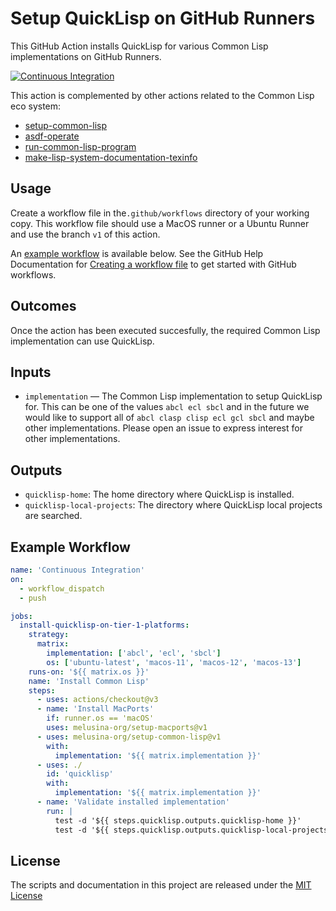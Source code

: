 # Setup QuickLisp on GitHub Runners

This GitHub Action installs QuickLisp for various Common Lisp
implementations on GitHub Runners.

[![Continuous Integration](https://github.com/melusina-org/setup-quicklisp/actions/workflows/continuous-integration.yaml/badge.svg)](https://github.com/melusina-org/setup-quicklisp/actions/workflows/continuous-integration.yaml)

This action is complemented by other actions related to the Common
Lisp eco system:

- [setup-common-lisp](https://github.com/melusina-org/setup-common-lisp)
- [asdf-operate](https://github.com/melusina-org/asdf-operate)
- [run-common-lisp-program](https://github.com/melusina-org/run-common-lisp-program)
- [make-lisp-system-documentation-texinfo](https://github.com/melusina-org/make-lisp-system-documentation-texinfo)


## Usage

Create a workflow file in the`.github/workflows` directory of your
working copy.  This workflow file should use a MacOS runner or a
Ubuntu Runner and use the branch `v1` of this action.


An [example workflow](#example-workflow) is available below. See the GitHub Help Documentation for
[Creating a workflow file](https://help.github.com/en/articles/configuring-a-workflow#creating-a-workflow-file)
to get started with GitHub workflows.


## Outcomes

Once the action has been executed succesfully, the required Common
Lisp implementation can use QuickLisp.


## Inputs

* `implementation` — The Common Lisp implementation to setup QuickLisp
  for. This can be one of the values `abcl ecl sbcl` and
  in the future we would like to support all of `abcl clasp clisp ecl gcl sbcl`
  and maybe other implementations. Please open an issue to express
  interest for other implementations.


## Outputs

* `quicklisp-home`: The home directory where QuickLisp is installed.
* `quicklisp-local-projects`: The directory where QuickLisp local
  projects are searched.


## Example Workflow

```yaml
name: 'Continuous Integration'
on:
  - workflow_dispatch
  - push

jobs:
  install-quicklisp-on-tier-1-platforms:
    strategy:
      matrix:
        implementation: ['abcl', 'ecl', 'sbcl']
        os: ['ubuntu-latest', 'macos-11', 'macos-12', 'macos-13']
    runs-on: '${{ matrix.os }}'
    name: 'Install Common Lisp'
    steps:
      - uses: actions/checkout@v3
      - name: 'Install MacPorts'
        if: runner.os == 'macOS'
        uses: melusina-org/setup-macports@v1
      - uses: melusina-org/setup-common-lisp@v1
        with:
          implementation: '${{ matrix.implementation }}'
      - uses: ./
        id: 'quicklisp'
        with:
          implementation: '${{ matrix.implementation }}'
      - name: 'Validate installed implementation'
        run: |
          test -d '${{ steps.quicklisp.outputs.quicklisp-home }}'
          test -d '${{ steps.quicklisp.outputs.quicklisp-local-projects }}'
```

## License
The scripts and documentation in this project are released under the [MIT License](LICENSE)
